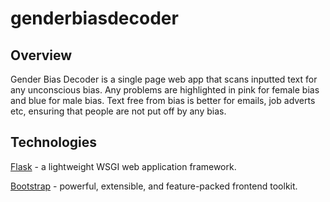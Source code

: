 # genderbiasdecoder

## Overview

Gender Bias Decoder is a single page web app that scans inputted text for any unconscious bias. Any problems are highlighted in pink for female bias and blue for male bias. Text free from bias is better for emails, job adverts etc, ensuring that people are not put off by any bias.

## Technologies

[Flask](https://flask.palletsprojects.com/en/stable/) - a lightweight WSGI web application framework.

[Bootstrap](https://getbootstrap.com) - powerful, extensible, and feature-packed frontend toolkit.
